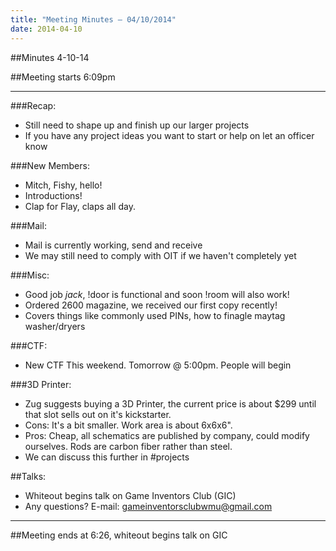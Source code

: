 ```yaml
---
title: "Meeting Minutes – 04/10/2014"
date: 2014-04-10
---
```

##Minutes 4-10-14

##Meeting starts 6:09pm

- - -

###Recap:
* Still need to shape up and finish up our larger projects
* If you have any project ideas you want to start or help on let an officer know

###New Members:
* Mitch, Fishy, hello!
* Introductions!
* Clap for Flay, claps all day.

###Mail:
* Mail is currently working, send and receive
* We may still need to comply with OIT if we haven't completely yet

###Misc:
* Good job _jack_, !door is functional and soon !room will also work!
* Ordered 2600 magazine, we received our first copy recently!
 * Covers things like commonly used PINs, how to finagle maytag washer/dryers

###CTF:
* New CTF This weekend.  Tomorrow @ 5:00pm.  People will begin 

###3D Printer:
* Zug suggests buying a 3D Printer, the current price is about $299 until that slot sells out on it's kickstarter.
 * Cons:  It's a bit smaller.  Work area is about 6x6x6".  
 * Pros:  Cheap, all schematics are published by company, could modify ourselves.  Rods are carbon fiber rather than steel.
 * We can discuss this further in #projects

##Talks:
* Whiteout begins talk on Game Inventors Club (GIC)
* Any questions?  E-mail: gameinventorsclubwmu@gmail.com

 - - -

##Meeting ends at 6:26, whiteout begins talk on GIC

